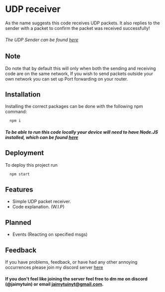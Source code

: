 
# UDP receiver

As the name suggests this code receives UDP packets. It also replies to the sender with a packet to confirm the packet was received successfully!

###### The UDP Sender can be found [here](https://github.com/JaimyTuin223/UDP-sender)


## Note

Do note that by default this will only when both the sending and receiving code are on the same network, If you wish to send packets outside your own network you can set up Port forwarding on your router.


## Installation

Installing the correct packages can be done with the following npm command:

```bash
  npm i
```
##### To be able to run this code locally your device will need to have Node.JS installed, which can be found [here](https://nodejs.org/en/download)
    
## Deployment

To deploy this project run

```bash
  npm start
```


## Features

- Simple UDP packet receiver.
- Code explanation. (W.I.P)

## Planned

- Events (Reacting on specified msgs)


## Feedback

If you have problems, feedback, or have had any other annoying occurrences please join my discord server [here](https://discord.gg/8KxqWAKCPe)

#### If you don't feel like joining the server feel free to dm me on discord (@jaimytuin) or email jaimytuinyt@gmail.com.

